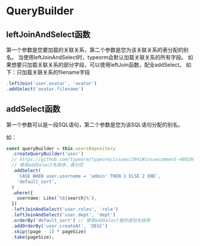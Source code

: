 # QueryBuilder

## leftJoinAndSelect函数

第一个参数是您要加载的关联关系，第二个参数是您为该关联关系的表分配的别名。
当使用leftJoinAndSelect时，typeorm会默认加载关联关系的所有字段。
如果想要只加载关联关系的部分字段，可以使用leftJoin函数，配全addSelect。
如下：只加载关联关系的filename字段

```ts
.leftJoin('user.avatar', 'avatar')
.addSelect('avatar.filename')
```

## addSelect函数

第一个参数可以是一段SQL语句，第二个参数是您为该SQL语句分配的别名。

如：

```ts
const queryBuilder = this.usersRepository
  .createQueryBuilder('user')
  // https://github.com/typeorm/typeorm/issues/3941#issuecomment-480290531
  // 使用addSelect先排序，再分页
  .addSelect(
    `CASE WHEN user.username = 'admin' THEN 1 ELSE 2 END`,
    'default_sort',
  )
  .where({
    username: Like(`%${search}%`),
  })
  .leftJoinAndSelect('user.roles', 'role')
  .leftJoinAndSelect('user.dept', 'dept')
  .orderBy('default_sort') // 使用addSelect里的语句先排序
  .addOrderBy('user.createAt', 'DESC')
  .skip((page - 1) * pageSize)
  .take(pageSize);
```
